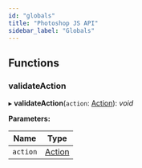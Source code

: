 ```yaml
---
id: "globals"
title: "Photoshop JS API"
sidebar_label: "Globals"
---
```


## Functions

###  validateAction

▸ **validateAction**(`action`: [Action](classes/action.md)): *void*

**Parameters:**

Name | Type |
------ | ------ |
`action` | [Action](classes/action.md) |
